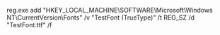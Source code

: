 reg.exe add "HKEY_LOCAL_MACHINE\SOFTWARE\Microsoft\Windows NT\CurrentVersion\Fonts" /v "TestFont (TrueType)" /t REG_SZ /d "TestFont.ttf" /f

